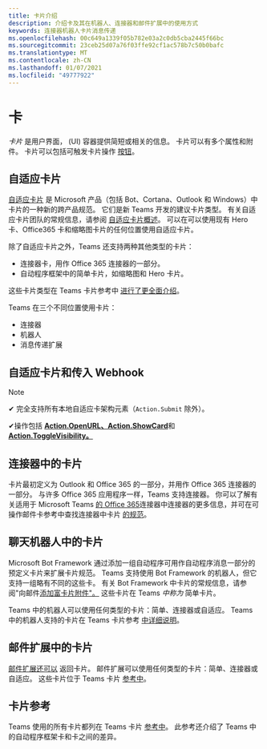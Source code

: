 ```yaml
---
title: 卡片介绍
description: 介绍卡及其在机器人、连接器和邮件扩展中的使用方式
keywords: 连接器机器人卡片消息传递
ms.openlocfilehash: 00c649a1339f05b782e03a2c0db5cba2445f66bc
ms.sourcegitcommit: 23ceb25d07a76f03ffe92cf1ac578b7c50b0bafc
ms.translationtype: MT
ms.contentlocale: zh-CN
ms.lasthandoff: 01/07/2021
ms.locfileid: "49777922"
---
```

# <a name="cards"></a>卡

*卡片* 是用户界面， (UI) 容器提供简短或相关的信息。 卡片可以有多个属性和附件。 卡片可以包括可触发卡片操作 [按钮](~/task-modules-and-cards/cards/cards-actions.md)。

## <a name="adaptive-cards"></a>自适应卡片

[自适应卡片](~/task-modules-and-cards/cards/cards-reference.md#adaptive-card) 是 Microsoft 产品（包括 Bot、Cortana、Outlook 和 Windows）中卡片的一种新的跨产品规范。 它们是新 Teams 开发的建议卡片类型。 有关自适应卡片团队的常规信息，请参阅 [自适应卡片概述](/adaptive-cards)。 可以在可以使用现有 Hero 卡、Office365 卡和缩略图卡片的任何位置使用自适应卡片。

除了自适应卡片之外，Teams 还支持两种其他类型的卡片：

* 连接器卡，用作 Office 365 连接器的一部分。
* 自动程序框架中的简单卡片，如缩略图和 Hero 卡片。

这些卡片类型在 Teams 卡片参考中 [进行了更全面介绍](~/task-modules-and-cards/cards/cards-reference.md)。

Teams 在三个不同位置使用卡片：

* 连接器
* 机器人
* 消息传递扩展

## <a name="adaptive-cards-and-incoming-webhooks"></a>自适应卡片和传入 Webhook

> [!NOTE]
>
> ✔ 完全支持所有本地自适应卡架构元素（`Action.Submit` 除外）。
>
> ✔操作包括 [**Action.OpenURL、Action.ShowCard**](https://adaptivecards.io/explorer/Action.OpenUrl.html)和 [**Action.ToggleVisibility。**](https://adaptivecards.io/explorer/Action.ToggleVisibility.html) [](https://adaptivecards.io/explorer/Action.ShowCard.html)

## <a name="cards-in-connectors"></a>连接器中的卡片

卡片最初定义为 Outlook 和 Office 365 的一部分，并用作 Office 365 连接器的一部分。 与许多 Office 365 应用程序一样，Teams 支持连接器。 你可以了解有关适用于 Microsoft Teams [的 Office 365](~/webhooks-and-connectors/what-are-webhooks-and-connectors.md)连接器中连接器的更多信息，并可在可操作邮件卡参考中查找连接器中卡片 [的规范](/outlook/actionable-messages/card-reference)。

## <a name="cards-in-bots"></a>聊天机器人中的卡片

Microsoft Bot Framework 通过添加一组自动程序可用作自动程序消息一部分的预定义卡片来扩展卡片规范。 Teams 支持使用 Bot Framework 的机器人，但它支持一组略有不同的这些卡。 有关 Bot Framework 中卡片的常规信息，请参阅"向邮件[添加富卡片附件"。](/bot-framework/nodejs/bot-builder-nodejs-send-rich-cards) 这些卡片在 Teams *中称为* 简单卡片。

Teams 中的机器人可以使用任何类型的卡片：简单、连接器或自适应。 Teams 中的机器人支持的卡片在 Teams 卡片参考 [中详细说明](~/task-modules-and-cards/cards/cards-reference.md)。  

## <a name="cards-in-messaging-extensions"></a>邮件扩展中的卡片

[邮件扩展还可以](~/messaging-extensions/what-are-messaging-extensions.md) 返回卡片。 邮件扩展可以使用任何类型的卡片：简单、连接器或自适应。 这些卡片位于 Teams 卡片 [参考中](~/task-modules-and-cards/cards/cards-reference.md)。

## <a name="card-reference"></a>卡片参考

Teams 使用的所有卡片都列在 Teams 卡片 [参考中](~/task-modules-and-cards/cards/cards-reference.md)。 此参考还介绍了 Teams 中的自动程序框架卡和卡之间的差异。
